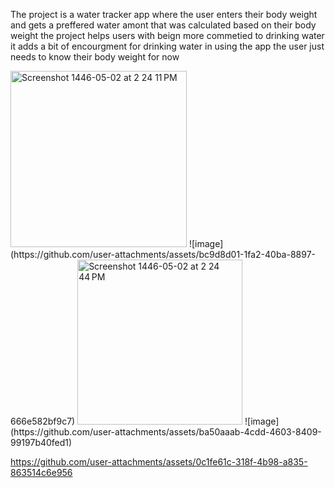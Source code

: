 The project is a water tracker app where the user enters their body weight and gets a preffered water amont that was calculated based on their body weight 
the project helps users with beign more commetied to drinking water it adds a bit of encourgment for drinking water 
in using the app the user just needs to know their body weight for now 

<img width="282" alt="Screenshot 1446-05-02 at 2 24 11 PM" src="https://github.com/user-attachments/assets/85fbbb4b-1cbd-4788-b9c4-50c6a0e83394">
![image](https://github.com/user-attachments/assets/bc9d8d01-1fa2-40ba-8897-666e582bf9c7)
<img width="264" alt="Screenshot 1446-05-02 at 2 24 44 PM" src="https://github.com/user-attachments/assets/9ca6fca9-2f3d-4972-8800-86b91f5eeb80">
![image](https://github.com/user-attachments/assets/ba50aaab-4cdd-4603-8409-99197b40fed1)


https://github.com/user-attachments/assets/0c1fe61c-318f-4b98-a835-863514c6e956

